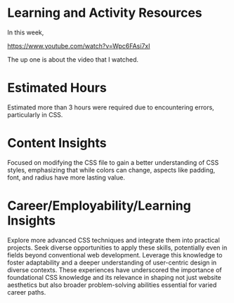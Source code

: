# Learning and Activity Resources

In this week, 

https://www.youtube.com/watch?v=Wpc6FAsi7xI
 
 The up one is about the video that I watched.

# Estimated Hours

Estimated more than 3 hours were required due to encountering errors, particularly in CSS.

# Content Insights

Focused on modifying the CSS file to gain a better understanding of CSS styles, emphasizing that while colors can change, aspects like padding, font, and radius have more lasting value.

# Career/Employability/Learning Insights

Explore more advanced CSS techniques and integrate them into practical projects.
Seek diverse opportunities to apply these skills, potentially even in fields beyond conventional web development.
Leverage this knowledge to foster adaptability and a deeper understanding of user-centric design in diverse contexts.
These experiences have underscored the importance of foundational CSS knowledge and its relevance in shaping not just website aesthetics but also broader problem-solving abilities essential for varied career paths.
